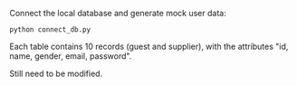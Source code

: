 Connect the local database and generate mock user data:
```
python connect_db.py
```
Each table contains 10 records (guest and supplier), with the attributes "id, name, gender, email, password".

Still need to be modified.

